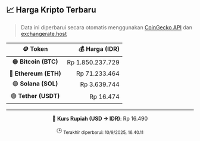 

<!-- HARGA_KRIPTO -->
## 📈 Harga Kripto Terbaru

> Data ini diperbarui secara otomatis menggunakan [CoinGecko API](https://www.coingecko.com/) dan [exchangerate.host](https://exchangerate.host/)

<div align="center">

| 🪙 Token | 💰 Harga (IDR) |
|:------:|---------------:|
| 🟠 **Bitcoin (BTC)**   | Rp 1.850.237.729 |
| 🔵 **Ethereum (ETH)**  | Rp 71.233.464 |
| 🟣 **Solana (SOL)**    | Rp 3.639.744 |
| 🟢 **Tether (USDT)**   | Rp 16.474 |

---

💱 **Kurs Rupiah (USD → IDR)**: Rp 16.490

🕒 <sub>Terakhir diperbarui: 10/9/2025, 16.40.11</sub>

</div>
<!-- /HARGA_KRIPTO -->